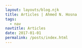 ```yaml
---
layout: layouts/blog.njk
title: Articles | Ahmed N. Hosna
tags:
  - nav
navtitle: Articles
date: 2017-01-01
permalink: /posts/index.html
---
```

